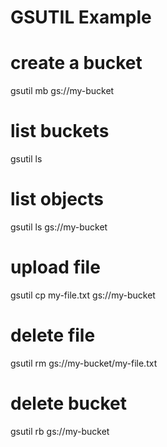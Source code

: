 # GSUTIL Example

# create a bucket
gsutil mb gs://my-bucket

# list buckets
gsutil ls

# list objects
gsutil ls gs://my-bucket

# upload file
gsutil cp my-file.txt gs://my-bucket

# delete file
gsutil rm gs://my-bucket/my-file.txt

# delete bucket
gsutil rb gs://my-bucket